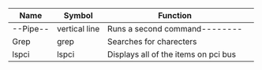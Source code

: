| Name     | Symbol        | Function                             |    |
| -------- | ------------- | ------------------------------------ | --- |
| --Pipe-- | vertical line | Runs a second command--------        |     |
| Grep     | grep          | Searches for charecters              |     |
| lspci    | lspci         | Displays all of the items on pci bus |     |